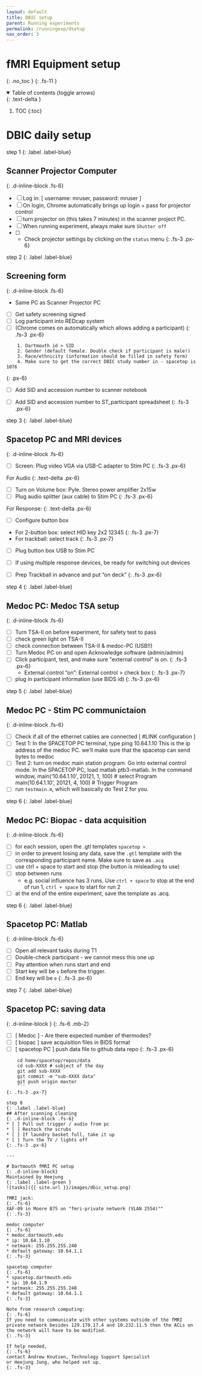 ```yaml
---
layout: default
title: DBIC setup
parent: Running experiments
permalink: /runningexp/dsetup
nav_order: 3
---
```


# fMRI Equipment setup
{: .no_toc }
{: .fs-11 }


<!-- ## Table of contents
{: .no_toc .text-delta } -->

<details open markdown="block">
  <summary>
    Table of contents (toggle arrows)
  </summary>
  {: .text-delta }

1. TOC
{:toc}
</details>

# DBIC daily setup

step 1
{: .label .label-blue}
## Scanner Projector Computer
{: .d-inline-block .fs-6}

* [ ] Log in: [ username: mruser, password: mruser ]
* [ ] On login, Chrome automatically brings up login + pass for projector control
* [ ] turn projector on (this takes 7 minutes) in the scanner project PC.
* [ ] When running experiment, always make sure `Shutter off`
* [ ] + Check projector settings by clicking on the `status` menu
{: .fs-3 .px-6}

step 2
{: .label .label-blue}
## Screening form
{: .d-inline-block .fs-6}
* Same PC as Scanner Projector PC
* [ ] Get safety screening signed
* [ ] Log participant into REDcap system
* [ ] (Chrome comes on automatically which allows adding a participant)
{: .fs-3 .px-6}

```
    1. Dartmouth id > SID
    2. Gender (default female. Double check if participant is male!)
    3. Race/ethnicity (information should be filled in safety form)
    4. Make sure to get the correct DBIC study number in - spacetop is 1076
```
{: .px-6}

* [ ] Add SID and accession number to scanner notebook
* [ ] Add SID and accession number to ST_participant spreadsheet
{: .fs-3 .px-6}



step 3
{: .label .label-blue}
## Spacetop PC and MRI devices
{: .d-inline-block .fs-6}
* [ ] Screen: Plug video VGA via USB-C adapter to Stim PC
{: .fs-3 .px-6}

For Audio
{: .text-delta .px-6}
* [ ] Turn on Volume box: Pyle. Stereo power amplifier 2x15w
* [ ] Plug audio splitter (aux cable) to Stim PC
{: .fs-3 .px-6}

For Response:
{: .text-delta .px-6}
* [ ] Configure button box
* For 2-button box: select HID key 2x2 12345
{: .fs-3 .px-7}
* For trackball: select track
{: .fs-3 .px-7}

* [ ] Plug button box USB to Stim PC
* [ ] If using multiple response devices, be ready for switching out devices
* [ ] Prep Trackball in advance and put “on deck”
{: .fs-3 .px-6}




step 4
{: .label .label-blue}
## Medoc PC: Medoc TSA setup
{: .d-inline-block  .fs-6}

* [ ] Turn TSA-II on before experiment, for safety test to pass
* [ ] check green light on TSA-II
* [ ] check connection between TSA-II & medoc-PC (USB!!)
* [ ] Turn Medoc PC on and open Acknowledge software (admin/admin)
* [ ] Click participant, test, and make sure "external control" is on.
{: .fs-3 .px-6}
    * External control “on”: External control > check box
{: .fs-3 .px-7}
* [ ] plug in participant information (use BIDS id)
{: .fs-3 .px-6}

step 5
{: .label .label-blue}
## Medoc PC - Stim PC communictaion
{: .d-inline-block  .fs-6}
* [ ] Check if all of the ethernet cables are connected [ #LINK configuration ]
* [ ] Test 1: In the SPACETOP PC terminal, type  ping 10.64.1.10 This is the ip address of the medoc PC. we’ll make sure that the spacetop can send bytes to medoc
* [ ] Test 2: turn on medoc main station program. Go into external control mode.
In the SPACETOP PC, load matlab ptb3-matlab. In the command window,
main(‘10.64.1.10’, 20121, 1, 100) # select Program
main(10.64.1.10’, 20121, 4, 100) # Trigger Program
* [ ] run `testmain.m`, which will basically do Test 2 for you.

step 6
{: .label .label-blue}
## Medoc PC: Biopac - data acquisition
{: .d-inline-block  .fs-6}
* [ ] for each session, open the .gtl templates `spacetop > `
* [ ] in order to prevent losing any data, save the `.gtl` template with the corresponding participant name. Make sure to save as `.acq`
* [ ] use ctrl + space to start and stop (the button is misleading to use)
* [ ] stop between runs
    * e.g. social influence has 3 runs. Use `ctrl + space` to stop at the end of run 1, `ctrl + space` to start for run 2
* [ ] at the end of the entire experiment, save the template as .acq.

step 6
{: .label .label-blue}
## Spacetop PC: Matlab
{: .d-inline-block  .fs-6}
* [ ] Open all relevant tasks during T1
* [ ] Double-check participant - we cannot mess this one up
* [ ] Pay attention when runs start and end
* [ ] Start key will be `s` before the trigger.
* [ ] End key will be `e`
{: .fs-3 .px-6}

step 7
{: .label .label-blue}
## Spacetop PC: saving data
{: .d-inline-block }
{: .fs-6 .mb-2}
* [ ] [ Medoc ] - Are there expected number of thermodes?
* [ ] [ biopac ] save acquisition files in BIDS format
* [ ] [ spacetop PC ] push data file to github data repo
{: .fs-3 .px-6}
```
    cd home/spacetop/repos/data
    cd sub-XXXX # subject of the day
    git add sub-XXXX
    git commit -m "sub-XXXX data"
    git push origin master
    ```
{: .fs-3 .px-7}

step 8
{: .label .label-blue}
## After scanning cleaning
{: .d-inline-block .fs-6}
* [ ] Pull out trigger / audio from pc
* [ ] Restock the scrubs
* [ ] If laundry basket full, take it up
* [ ] Turn the TV / lights off
{: .fs-3 .px-6}

---

# Dartmouth fMRI PC setup
{: .d-inline-block}
Maintained by Heejung
{: .label .label-green }
![tasks]({{ site.url }}/images/dbic_setup.png)

fMRI jack:
{: .fs-6}
XAF-09 in Moore B75 on "fmri-private network (VLAN 2554)""
{: .fs-3}

medoc computer
{: .fs-6}
* medoc.dartmouth.edu
* ip: 10.64.1.10
* netmask: 255.255.255.240
* default gateway: 10.64.1.1
{: .fs-3}

spacetop computer
{: .fs-6}
* spacetop.dartmouth.edu
* ip: 10.64.1.9
* netmask: 255.255.255.240
* default gateway: 10.64.1.1
{: .fs-3}

Note from research computing:
{: .fs-6}
If you need to communicate with other systems outside of the fMRI private network besides 129.170.17.4 and 10.232.11.5 then the ACLs on the network will have to be modified.
{: .fs-3}

If help needed,
{: .fs-6}
contact Andrew Knutsen, Technology Support Specialist
or Heejung Jung, who helped set up.
{: .fs-3}
